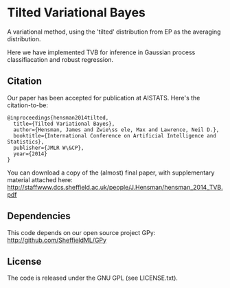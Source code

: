 Tilted Variational Bayes
========================

A variational method, using the 'tilted' distribution from EP as the averaging
distribution. 

Here we have implemented TVB for inference in Gaussian process classifiacation
and robust regression. 

Citation
--------
Our paper has been accepted for publication at AISTATS. Here's the citation-to-be:

```TeX
@inproceedings{hensman2014tilted,
  title={Tilted Variational Bayes},
  author={Hensman, James and Zwie\ss ele, Max and Lawrence, Neil D.},
  booktitle={International Conference on Artificial Intelligence and Statistics},
  publisher={JMLR W\&CP},
  year={2014}
}
```

You can download a copy of the (almost) final paper, with supplementary material attached here: http://staffwww.dcs.sheffield.ac.uk/people/J.Hensman/hensman_2014_TVB.pdf

Dependencies
------------
This code depends on our open source project GPy: http://github.com/SheffieldML/GPy

License
-------
The code is released under the GNU GPL (see LICENSE.txt). 

